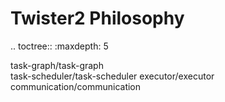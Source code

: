 Twister2 Philosophy
===================

.. toctree::
   :maxdepth: 5

   task-graph/task-graph   
   task-scheduler/task-scheduler
   executor/executor
   communication/communication